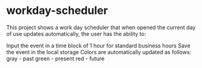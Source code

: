 # workday-scheduler

This project shows a work day scheduler that when opened the current day of use updates automatically, the user has the ability to:


Input the event in a time block of 1 hour for standard business hours
Save the event in the local storage
Colors are automatically updated as follows:
gray - past 
green - present
red - future 


